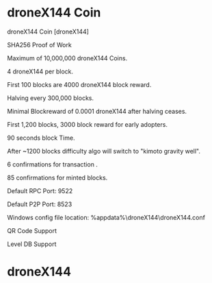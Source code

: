 droneX144 Coin
========

droneX144 Coin [droneX144]

SHA256 Proof of Work

Maximum of 10,000,000 droneX144 Coins.

4 droneX144 per block.

First 100 blocks are 4000 droneX144 block reward.

Halving every 300,000 blocks.

Minimal Blockreward of 0.0001 droneX144 after halving ceases.

First 1,200 blocks, 3000 block reward for early adopters.

90 seconds block Time.

After ~1200 blocks difficulty algo will switch to "kimoto gravity well".

6 confirmations for transaction .

85 confirmations for minted blocks.

Default RPC Port: 9522

Default P2P Port: 8523

Windows config file location: %appdata%\droneX144\droneX144.conf

QR Code Support

Level DB Support


droneX144
==========
